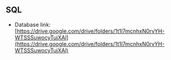 ## SQL

- Database link: [https://drive.google.com/drive/folders/1t1l7mcnhxN0rvYH-WTSSSuwocyTujXAl](https://drive.google.com/drive/folders/1t1l7mcnhxN0rvYH-WTSSSuwocyTujXAl)
